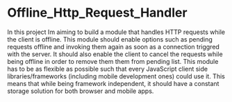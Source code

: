 # Offline_Http_Request_Handler
In this project Im aiming to build a module that handles HTTP requests while the client is offline. This module should
enable options such as pending requests offline and invoking them again as soon as a connection triggred with the 
server. It should also enable the client to cancel the requests while being offline in order to remove them them from
pending list. This module has to be as flexible as possible such that every JavaScript client side libraries/frameworks (including mobile development ones) could use it. This means that while being framework independent, it should have a constant storage solution for both browser and mobile apps.
